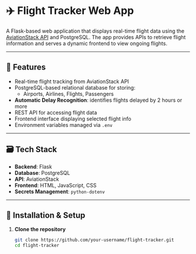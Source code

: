# ✈️ Flight Tracker Web App

A Flask-based web application that displays real-time flight data using the [AviationStack API](https://aviationstack.com/) and PostgreSQL. The app provides APIs to retrieve flight information and serves a dynamic frontend to view ongoing flights.

---

## 📌 Features

- Real-time flight tracking from AviationStack API
- PostgreSQL-based relational database for storing:
  - Airports, Airlines, Flights, Passengers
- **Automatic Delay Recognition**: identifies flights delayed by 2 hours or more
- REST API for accessing flight data
- Frontend interface displaying selected flight info
- Environment variables managed via `.env`

---

## 🗃️ Tech Stack

- **Backend**: Flask
- **Database**: PostgreSQL
- **API**: AviationStack
- **Frontend**: HTML, JavaScript, CSS
- **Secrets Management**: `python-dotenv`

---

## 🔧 Installation & Setup

1. **Clone the repository**
   ```bash
   git clone https://github.com/your-username/flight-tracker.git
   cd flight-tracker
